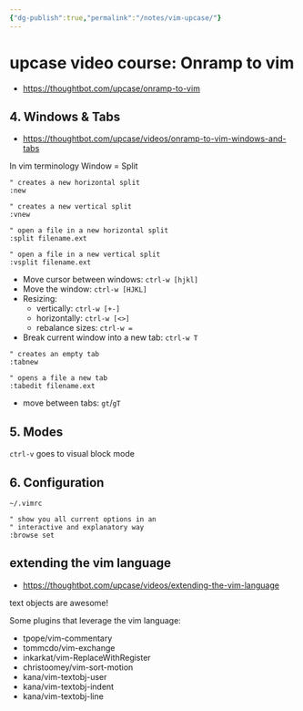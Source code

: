 ```yaml
---
{"dg-publish":true,"permalink":"/notes/vim-upcase/"}
---
```



# upcase video course: Onramp to vim

- <https://thoughtbot.com/upcase/onramp-to-vim>

## 4. Windows & Tabs

- <https://thoughtbot.com/upcase/videos/onramp-to-vim-windows-and-tabs>

In vim terminology Window = Split

```vim
" creates a new horizontal split
:new 

" creates a new vertical split
:vnew 

" open a file in a new horizontal split
:split filename.ext

" open a file in a new vertical split
:vsplit filename.ext
```

- Move cursor between windows: `ctrl-w [hjkl]`
- Move the window: `ctrl-w [HJKL]`
- Resizing:
    - vertically: `ctrl-w [+-]`
    - horizontally: `ctrl-w [<>]`
    - rebalance sizes: `ctrl-w =`
- Break current window into a new tab: `ctrl-w T`

```vim
" creates an empty tab
:tabnew

" opens a file a new tab
:tabedit filename.ext
```

- move between tabs: `gt`/`gT`



## 5. Modes

`ctrl-v` goes to visual block mode



## 6. Configuration

`~/.vimrc`

```vim
" show you all current options in an
" interactive and explanatory way
:browse set
```


## extending the vim language

- <https://thoughtbot.com/upcase/videos/extending-the-vim-language>

text objects are awesome!

Some plugins that leverage the vim language:

- tpope/vim-commentary
- tommcdo/vim-exchange
- inkarkat/vim-ReplaceWithRegister
- christoomey/vim-sort-motion
- kana/vim-textobj-user
- kana/vim-textobj-indent
- kana/vim-textobj-line
